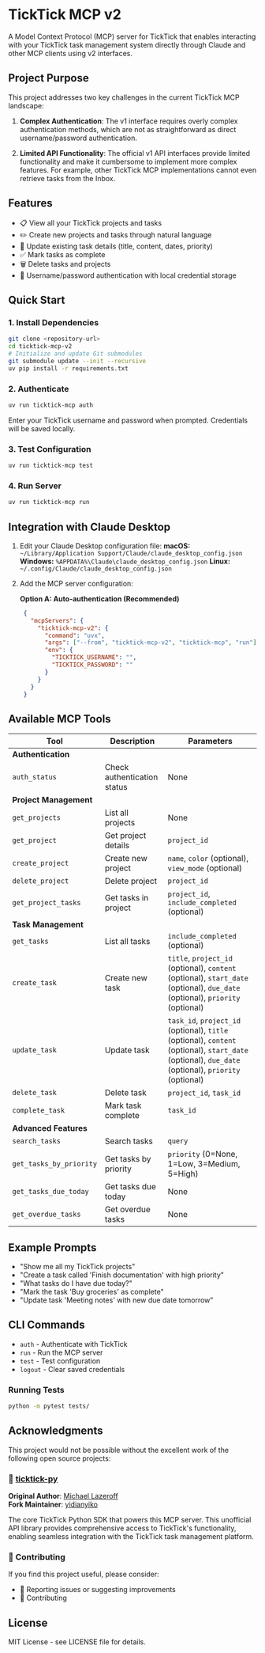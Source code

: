 # TickTick MCP v2

A Model Context Protocol (MCP) server for TickTick that enables interacting with your TickTick task management system directly through Claude and other MCP clients using v2 interfaces.

## Project Purpose

This project addresses two key challenges in the current TickTick MCP landscape:

1. **Complex Authentication**: The v1 interface requires overly complex authentication methods, which are not as straightforward as direct username/password authentication.

2. **Limited API Functionality**: The official v1 API interfaces provide limited functionality and make it cumbersome to implement more complex features. For example, other TickTick MCP implementations cannot even retrieve tasks from the Inbox.

## Features

- 📋 View all your TickTick projects and tasks
- ✏️ Create new projects and tasks through natural language
- 🔄 Update existing task details (title, content, dates, priority)
- ✅ Mark tasks as complete
- 🗑️ Delete tasks and projects
- 🔐 Username/password authentication with local credential storage

## Quick Start

### 1. Install Dependencies
```bash
git clone <repository-url>
cd ticktick-mcp-v2
# Initialize and update Git submodules
git submodule update --init --recursive
uv pip install -r requirements.txt
```

### 2. Authenticate
```bash
uv run ticktick-mcp auth
```
Enter your TickTick username and password when prompted. Credentials will be saved locally.

### 3. Test Configuration
```bash
uv run ticktick-mcp test
```

### 4. Run Server
```bash
uv run ticktick-mcp run
```

## Integration with Claude Desktop

1. Edit your Claude Desktop configuration file:
   **macOS:** `~/Library/Application Support/Claude/claude_desktop_config.json`
   **Windows:** `%APPDATA%\Claude\claude_desktop_config.json`
   **Linux:** `~/.config/Claude/claude_desktop_config.json`

2. Add the MCP server configuration:

   **Option A: Auto-authentication (Recommended)**
   ```json
    {
      "mcpServers": {
        "ticktick-mcp-v2": {
          "command": "uvx",
          "args": ["--from", "ticktick-mcp-v2", "ticktick-mcp", "run"],
          "env": {
            "TICKTICK_USERNAME": "",
            "TICKTICK_PASSWORD": ""
          }
        }
      }
    }
   ```

## Available MCP Tools

| Tool | Description | Parameters |
|------|-------------|------------|
| **Authentication** |
| `auth_status` | Check authentication status | None |
| **Project Management** |
| `get_projects` | List all projects | None |
| `get_project` | Get project details | `project_id` |
| `create_project` | Create new project | `name`, `color` (optional), `view_mode` (optional) |
| `delete_project` | Delete project | `project_id` |
| `get_project_tasks` | Get tasks in project | `project_id`, `include_completed` (optional) |
| **Task Management** |
| `get_tasks` | List all tasks | `include_completed` (optional) |
| `create_task` | Create new task | `title`, `project_id` (optional), `content` (optional), `start_date` (optional), `due_date` (optional), `priority` (optional) |
| `update_task` | Update task | `task_id`, `project_id` (optional), `title` (optional), `content` (optional), `start_date` (optional), `due_date` (optional), `priority` (optional) |
| `delete_task` | Delete task | `project_id`, `task_id` |
| `complete_task` | Mark task complete | `task_id` |
| **Advanced Features** |
| `search_tasks` | Search tasks | `query` |
| `get_tasks_by_priority` | Get tasks by priority | `priority` (0=None, 1=Low, 3=Medium, 5=High) |
| `get_tasks_due_today` | Get tasks due today | None |
| `get_overdue_tasks` | Get overdue tasks | None |


## Example Prompts

- "Show me all my TickTick projects"
- "Create a task called 'Finish documentation' with high priority"
- "What tasks do I have due today?"
- "Mark the task 'Buy groceries' as complete"
- "Update task 'Meeting notes' with new due date tomorrow"

## CLI Commands

- `auth` - Authenticate with TickTick
- `run` - Run the MCP server
- `test` - Test configuration
- `logout` - Clear saved credentials


### Running Tests
```bash
python -m pytest tests/
```

## Acknowledgments

This project would not be possible without the excellent work of the following open source projects:

### 🎯 [ticktick-py](https://github.com/lazeroffmichael/ticktick-py)
**Original Author**: [Michael Lazeroff](https://github.com/lazeroffmichael)  
**Fork Maintainer**: [yidianyiko](https://github.com/yidianyiko)

The core TickTick Python SDK that powers this MCP server. This unofficial API library provides comprehensive access to TickTick's functionality, enabling seamless integration with the TickTick task management platform.

### 🤝 Contributing

If you find this project useful, please consider:
- 🐛 Reporting issues or suggesting improvements
- 📖 Contributing 

## License

MIT License - see LICENSE file for details. 